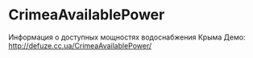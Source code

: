# CrimeaAvailablePower
Информация о доступных мощностях водоснабжения Крыма
Демо: http://defuze.cc.ua/CrimeaAvailablePower/
